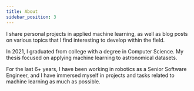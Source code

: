 ```yaml
---
title: About
sidebar_position: 3
---
```


I share personal projects in applied machine learning, as well as blog posts on various topics that I find interesting to develop within the field.

In 2021, I graduated from college with a degree in Computer Science. My thesis focused on applying machine learning to astronomical datasets.

For the last 6+ years, I have been working in robotics as a Senior Software Engineer, and I have immersed myself in projects and tasks related to machine learning as much as possible.
